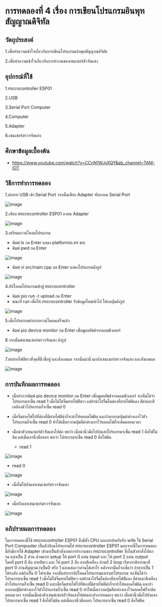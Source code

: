 # การทดลองที่ 4 เรื่อง การเขียนโปรแกรมอินพุทสัญญาณดิจิทัล

## วัตถุประสงค์
1.เพื่อทำความเข้าใจเกี่ยวกับการเขียนโปรแกรมเอ้าพุทสัญญาณดิจิทัล

2.เพื่อทำความเข้าใจเกี่ยวกับการทำงานของเซนเซอร์ตัวจับแสง

## อุปกรณ์ที่ใช้ 
1.microcontroller ESP01

2.USB

3.Serial Port Computer

4.Computer

5.Adapter

6.เซนเซอร์ตรวจจับแสง

## ศึกษาข้อมูลเบื้องต้น
* https://www.youtube.com/watch?v=CCnN1WJsXQY&ab_channel=TANI-IOT

## วิธีการทำการทดลอง
1.ต่อสาย USB เข้า Serial Port จากนั้นเสียบ Adapter ทับลงบน Serial Port

![image](https://user-images.githubusercontent.com/80879788/112347789-c1236600-8cf9-11eb-86db-a88de73a826b.png)

2.เสียบ microcontroller ESP01 ลงบน Adapter

![image](https://user-images.githubusercontent.com/80879788/112348112-1a8b9500-8cfa-11eb-9a3d-aa04c43143b6.png)

3.เตรียมดาวน์โหลดโปรแกรม
  * พิมพ์ ls กด Enter แสดง platformio.ini src
  * พิมพ์ pwd กด Enter

![image](https://user-images.githubusercontent.com/80879788/112368738-f9cd3a80-8d0d-11eb-96da-4baba1f993af.png)
  
  * พิมพ์ vi src/main.cpp กด Enter แสดงโปรแกรมดังรูป

![image](https://user-images.githubusercontent.com/80879788/112368879-22edcb00-8d0e-11eb-8580-1d16942bf7b7.png)

4.อัปโหลดโปรแกรมเข้าสู่ microcontroller
  * พิมพ์ pio run -t upload กด Enter
  * ขณะที่ run เพื่อให้ microcontroller รับข้อมูลใหม่เข้าไป ให้กดปุ่มดังรูป
  
![image](https://user-images.githubusercontent.com/80879788/112369380-b6bf9700-8d0e-11eb-8c72-f25f11e907c6.png)

5.เมื่อโปรแกรมทำการดาวน์โหลดเสร็จแล้ว
  * พิมพ์ pio device monitor กด Enter เพื่อดูผลลัพธ์จากคอมพิวเตอร์

6.จากนั้นต่อเซนเซอร์ตรวจจับแสง ดังรูป

![image](https://user-images.githubusercontent.com/80879788/112372079-e8862d00-8d11-11eb-9ade-6c8f9703f542.png)

7.ต่อสายไฟสีขาวที่จุดที่นิ้วชี้อยู่ และสังเกตผล จากนั้นนำนิ้วมาบังเซนเซอร์ตรวจจับแสง และสังเกตผล

![image](https://user-images.githubusercontent.com/80879788/112372466-677b6580-8d12-11eb-84f8-9f6c075dfe84.png)

## การบันทึกผลการทดลอง
* เมื่อทำการพิมพ์ pio device monitor กด Enter เพื่อดูผลลัพธ์จากคอมพิวเตอร์ จะเห็นได้ว่าโปรแกรมจะขึ้น read 1 เมื่อไม่ได้จิ้มสายไฟสีขาว แต่ถ้านำไปจิ้มในช่องที่สายไฟสีแดง สีดำและสีเหลืองตัวโปรแกรมก็จะขึ้น read 0 
* เมื่อจิ้มสายไฟไปที่ช่องที่มีสายไฟสีดำก็จะทำให้หลอดไฟติด และถ้าหากกดปุ่มดำค้างเอาไว้ตัวโปรแกรมก็จะขึ้น read 0 ทำให้เมื่อเรากดปุ่มสีดำค้างเอาไว้หลอดไฟก็จะติดตลอดเวลา 
* เมื่อนำตัวเซนเซอร์ตัวจับแสงไปต่อ พบว่า เมื่อนำนิ้วมือไปบังแสงโปรแกรมจะขึ้น read 1 คือไฟไม่ติด แต่เมื่อเอานิ้วมือออก พบว่า โปรแกรมจะขึ้น read 0 คือไฟติด

  * read 1

![image](https://user-images.githubusercontent.com/80879788/112370685-43b72000-8d10-11eb-944e-f383f3891d6f.png)

  * read 0

![image](https://user-images.githubusercontent.com/80879788/112370799-6812fc80-8d10-11eb-82c4-37a1b3540403.png)

 * เมื่อไม่ได้บังแสงเซนเซอร์ตรวจจับแสง
 
 ![image](https://user-images.githubusercontent.com/80879788/112373771-e9b85980-8d13-11eb-9f4e-b3cb7dbce397.png)

 * เมื่อบังแสงเซนเซอร์ตรวจจับแสง
 
 ![image](https://user-images.githubusercontent.com/80879788/112373981-22f0c980-8d14-11eb-9521-c3dc396e1e03.png)


## อภิปรายผลการทดลอง
ในการทดลองนี้ใช้ microcontroller ESP01 ซึ่งมีทั้ง CPU และเสาสำหรับรับ wife ใช้ Serial Port Compuuter เป็นตัวป้อนโปรแกรมใส่ microcontroller ESP01 นอกจากนี้ในการทดลองนี้ยังมีการใช้ Adapter เข้ามาเป็นตัวสังเกตการทำงานของ microcontroller ซึ่งในตัวคำสั่งโปแกรม แบ่งเป็น 2 ส่วน ส่วนแรก setup ให้ port 0 แทน input และ ให้ port 2 แทน output โดยที่ port 0 คือ สายสีขาว และ ให้ port 2 คือ สายสีเหลือง ส่วนที่ 2 loop เริ่มจากพิจารณาที่ port 0 อ่านสัญญาณว่าเป็น0 หรือ 1 และแสดงว่าอ่านได้เท่าไร หลังจากนั้นก็จะเช็คว่า ถ้าหากเป็น 1 ไฟจะดับ แต่ถ้าเป็น 0 ไฟจะติด จากนั้นทำการอัปโหลดโปรแกรมและrunโปรแกรม จะเห็นได้ว่าโปรแกรมจะขึ้น read 1 เมื่อไม่ได้จิ้มสายไฟสีขาว แต่ถ้านำไปจิ้มในช่องที่สายไฟสีแดง สีดำและสีเหลืองตัวโปรแกรมก็จะขึ้น read 0 และเมื่อจิ้มสายไฟไปที่ช่องที่มีสายไฟสีดำก็จะทำให้หลอดไฟติด และถ้าหากกดปุ่มีดำค้างเอาไว้ตัวโปรแกรมก็จะขึ้น read 0 ทำให้เมื่อเรากดปุ่มสีดำค้างเอาไว้หลอดไฟก็จะติดตลอดเวลา จากนั้นเมื่อนำตัวเซนต์เซอร์ตัวจับแสงไปต่อและทำการทดลอง พบว่า เมื่อนำนิ้วมือไปบังแสงโปรแกรมจะขึ้น read 1 คือไฟไม่ติด แต่เมื่อเอานิ้วมือออก โปรแกรมจะขึ้น read 0 คือไฟติด
